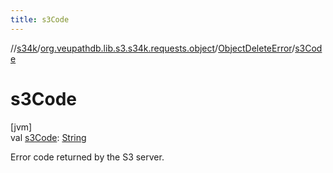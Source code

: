 ```yaml
---
title: s3Code
---
```

//[s34k](../../../index.html)/[org.veupathdb.lib.s3.s34k.requests.object](../index.html)/[ObjectDeleteError](index.html)/[s3Code](s3-code.html)



# s3Code



[jvm]\
val [s3Code](s3-code.html): [String](https://kotlinlang.org/api/latest/jvm/stdlib/kotlin/-string/index.html)



Error code returned by the S3 server.





